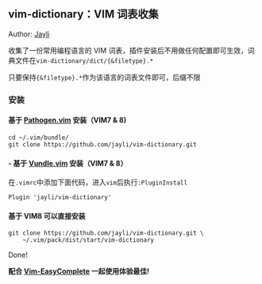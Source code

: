 ## vim-dictionary：VIM 词表收集

Author: [Jayli](https://github.com/jayli)

收集了一份常用编程语言的 VIM 词表，插件安装后不用做任何配置即可生效，词典文件在`vim-dictionary/dict/{&filetype}.*`

只要保持`{&filetype}.*`作为该语言的词表文件即可，后缀不限

### 安装

#### 基于 [Pathogen.vim](https://github.com/tpope/vim-pathogen) 安装（VIM7 & 8)

	cd ~/.vim/bundle/
	git clone https://github.com/jayli/vim-dictionary.git

#### - 基于 [Vundle.vim](https://github.com/VundleVim/Vundle.vim) 安装（VIM7 & 8）

在`.vimrc`中添加下面代码，进入`vim`后执行`:PluginInstall`

	Plugin 'jayli/vim-dictionary'

#### 基于 VIM8 可以直接安装

	git clone https://github.com/jayli/vim-dictionary.git \
		~/.vim/pack/dist/start/vim-dictionary

Done!

**配合 [Vim-EasyComplete](https://github.com/jayli/vim-easycomplete) 一起使用体验最佳!**




